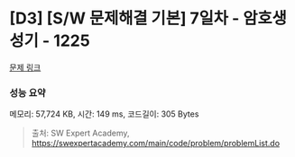 # [D3] [S/W 문제해결 기본] 7일차 - 암호생성기 - 1225 

[문제 링크](https://swexpertacademy.com/main/code/problem/problemDetail.do?contestProbId=AV14uWl6AF0CFAYD) 

### 성능 요약

메모리: 57,724 KB, 시간: 149 ms, 코드길이: 305 Bytes



> 출처: SW Expert Academy, https://swexpertacademy.com/main/code/problem/problemList.do